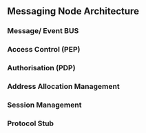 ## Messaging Node Architecture

### Message/ Event BUS

### Access Control (PEP)

### Authorisation (PDP)

### Address Allocation Management

### Session Management

### Protocol Stub